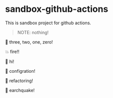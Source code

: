 # sandbox-github-actions

This is sandbox project for github actions.

> NOTE: nothing!

:rocket: three, two, one, zero!

:boom: fire!!

:hatching_chick: hi!

:hammer: configration!

:shirt: refactoring!

:hammer: earchquake!


